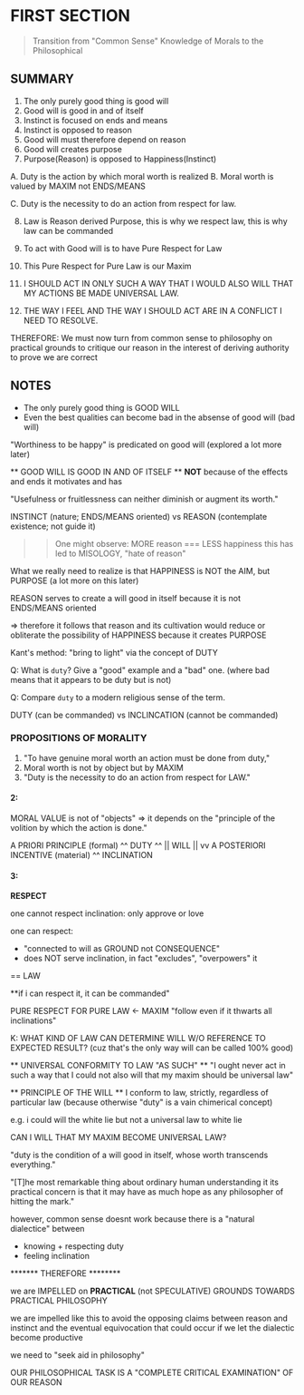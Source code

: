 # FIRST SECTION
> Transition from "Common Sense" Knowledge of Morals to the Philosophical

## SUMMARY

1. The only purely good thing is good will
2. Good will is good in and of itself
3. Instinct is focused on ends and means
4. Instinct is opposed to reason
5. Good will must therefore depend on reason
6. Good will creates purpose
7. Purpose(Reason) is opposed to Happiness(Instinct)

A. Duty is the action by which moral worth is realized
B. Moral worth is valued by MAXIM not ENDS/MEANS

C. Duty is the necessity to do an action from respect for law.

8. Law is Reason derived Purpose, this is why we respect law, this is why law can be commanded
9. To act with Good will is to have Pure Respect for Law
10. This Pure Respect for Pure Law is our Maxim

11. I SHOULD ACT IN ONLY SUCH A WAY THAT I WOULD ALSO WILL THAT MY ACTIONS BE MADE UNIVERSAL LAW.
  
12. THE WAY I FEEL AND THE WAY I SHOULD ACT ARE IN A CONFLICT I NEED TO RESOLVE.

THEREFORE:
We must now turn from common sense to philosophy on practical grounds to critique our reason
in the interest of deriving authority to prove we are correct

## NOTES

- The only purely good thing is GOOD WILL
- Even the best qualities can become bad in the absense of good will (bad will)

"Worthiness to be happy" is predicated on good will (explored a lot more later)

** GOOD WILL IS GOOD IN AND OF ITSELF **
__NOT__ because of the effects and ends it motivates and has

"Usefulness or fruitlessness can neither diminish or augment its worth."

INSTINCT (nature; ENDS/MEANS oriented)
vs
REASON (contemplate existence; not guide it)

>> One might observe: MORE reason === LESS happiness
this has led to MISOLOGY, "hate of reason"

What we really need to realize is that HAPPINESS is NOT the AIM, but PURPOSE
(a lot more on this later)

REASON serves to create a will good in itself because it is not ENDS/MEANS oriented

=> therefore it follows that reason and its cultivation would reduce or
obliterate the possibility of HAPPINESS because it creates PURPOSE

Kant's method: "bring to light" via the concept of DUTY

Q: What is `duty`? Give a "good" example and a "bad" one.
(where bad means that it appears to be duty but is not)

Q: Compare `duty` to a modern religious sense of the term.

DUTY (can be commanded) vs INCLINCATION (cannot be commanded)

### PROPOSITIONS OF MORALITY

1. "To have genuine moral worth an action must be done from duty,"
2. Moral worth is not by object but by MAXIM
3. "Duty is the necessity to do an action from respect for LAW."

#### 2:

MORAL VALUE is not of "objects"
=> it depends on the "principle of the volition by which the action is done."

A PRIORI PRINCIPLE
(formal)
^^
DUTY
^^
||
WILL
||
vv
A POSTERIORI INCENTIVE
(material)
^^
INCLINATION

#### 3:

**RESPECT**

one cannot respect inclination: only approve or love

one can respect:

- "connected to will as GROUND not CONSEQUENCE"
- does NOT serve inclination, in fact "excludes", "overpowers" it

== LAW

**if i can respect it, it can be commanded"

PURE RESPECT FOR PURE LAW <- MAXIM
"follow even if it thwarts all inclinations"

K: WHAT KIND OF LAW CAN DETERMINE WILL W/O REFERENCE TO EXPECTED RESULT?
(cuz that's the only way will can be called 100% good)

** UNIVERSAL CONFORMITY TO LAW "AS SUCH" **
"I ought never act in such a way that I could not also will that my maxim 
should be universal law"

** PRINCIPLE OF THE WILL **
I conform to law, strictly, regardless of particular law
(because otherwise "duty" is a vain chimerical concept)

e.g. i could will the white lie but not a universal law to white lie

CAN I WILL THAT MY MAXIM BECOME UNIVERSAL LAW?

"duty is the condition of a will good in itself, whose worth transcends
everything."

"[T]he most remarkable thing about ordinary human understanding it
its practical concern is that it may have as much hope as any 
philosopher of hitting the mark."

however, common sense doesnt work because there is a "natural dialectice"
between

- knowing + respecting duty
- feeling inclination

******* THEREFORE ********

we are IMPELLED on **PRACTICAL** (not SPECULATIVE) GROUNDS TOWARDS PRACTICAL PHILOSOPHY

we are impelled like this to avoid the opposing claims between reason and instinct
and the eventual equivocation that could occur if we let the dialectic become productive

we need to "seek aid in philosophy"

OUR PHILOSOPHICAL TASK IS A "COMPLETE CRITICAL EXAMINATION" OF OUR REASON
 
